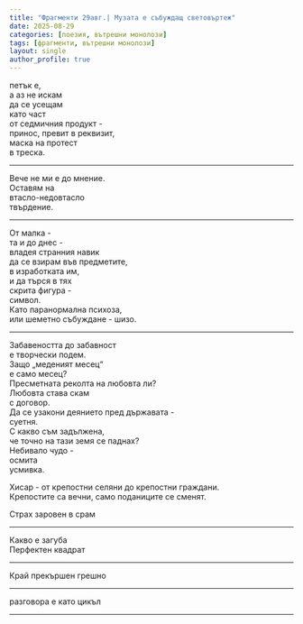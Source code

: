 ```yaml
---
title: "Фрагменти 29авг.| Музата е събуждащ световъртеж"
date: 2025-08-29
categories: [поезия, вътрешни монолози]
tags: [фрагменти, вътрешни монолози]
layout: single
author_profile: true
---
```


<div class="poem3">

петък е,  <br/>
а аз не искам  <br/>
да се усещам  <br/>
като част  <br/>
от седмичния продукт -<br/>
принос, превит в реквизит,  <br/>
маска на протест  <br/>
в треска.<br/>

<hr/>

Вече не ми е до мнение.<br/>
Оставям на <br/>
втасло-недовтасло<br/>
твърдение.<br/>

<hr/>

От малка -<br/>
та и до днес -<br/>
владея странния навик<br/>
да се взирам във предметите,<br/>
в изработката им,<br/>
и да търся в тях<br/>
скрита фигура -<br/>
символ.<br/>
Като паранормална психоза,<br/>
или шеметно събуждане - шизо.<br/>
<hr/>

Забавеността до забавност<br/>
е творчески подем.<br/>
Защо „меденият месец“<br/>
е само месец?<br/>
Пресметната реколта на любовта ли?<br/>
Любовта става скам<br/>
с договор.<br/>
Да се узакони деянието пред държавата -<br/>
суетня.<br/>
С какво съм задължена,<br/>
че точно на тази земя се паднах?<br/>
Небивало чудо -<br/>
осмита<br/>
усмивка.<br/>

Хисар - от крепостни селяни до крепостни граждани.<br/>
Крепостите са вечни, само поданиците се сменят.<br/>


Страх заровен в срам<br/>
<hr/>
Какво е загуба<br/>
Перфектен квадрат <br/>

<hr/>
Край прекършен грешно <br/>

<hr/>

разговора е като цикъл <br/>

<hr/>

</div>